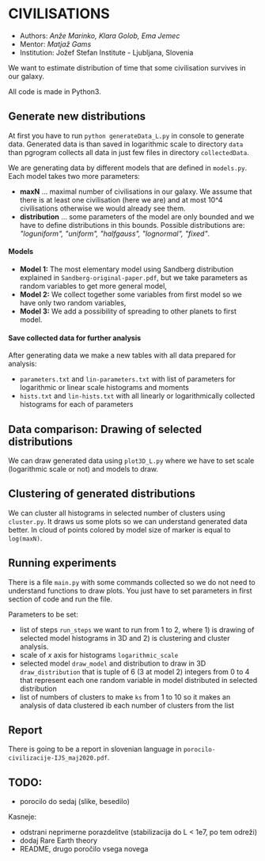 # CIVILISATIONS

* Authors: *Anže Marinko, Klara Golob, Ema Jemec*
* Mentor: *Matjaž Gams*
* Institution: Jožef Stefan Institute - Ljubljana, Slovenia

We want to estimate distribution of time that some civilisation
survives in our galaxy.

All code is made in Python3.

## Generate new distributions

At first you have to run `python generateData_L.py` in console to generate data.
Generated data is than saved in logarithmic scale to directory
`data` than pgrogram collects all data in just few files in directory `collectedData`.

We are generating data by different models that are
defined in `models.py`. Each model takes two more parameters:
* **maxN** ... maximal number of civilisations in our galaxy. We assume
that there is at least one civilisation (here we are) and at most 10^4
civilisations otherwise we would already see them.
* **distribution** ... some parameters of the model are only bounded
and we have to define distributions in this bounds. Possible distributions are:
_"loguniform", "uniform", "halfgauss", "lognormal", "fixed"_.

#### Models

* **Model 1:** The most elementary model using Sandberg distribution explained
in `Sandberg-original-paper.pdf`, but we take parameters as random variables to
get more general model,
* **Model 2:** We collect together some variables from first model so
we have only two random variables,
* **Model 3:** We add a possibility of spreading to other
planets to first model.

#### Save collected data for further analysis

After generating data we make a new tables with all data prepared
for analysis:
* `parameters.txt` and `lin-parameters.txt` with list of parameters
for logarithmic or linear scale histograms and moments
* `hists.txt` and `lin-hists.txt` with all linearly or logarithmically
collected histograms for each of parameters

## Data comparison: Drawing of selected distributions

We can draw generated data using `plot3D_L.py` where
we have to set scale (logarithmic scale or not) and models
to draw.

## Clustering of generated distributions

We can cluster all histograms in selected number of clusters
using `cluster.py`. It draws us some plots so we can understand
generated data better. In cloud of points colored by model
size of marker is equal to `log(maxN)`.

## Running experiments

There is a file `main.py` with some commands collected
so we do not need to understand functions to draw plots.
You just have to set parameters in first section of code
and run the file.

Parameters to be set:

* list of steps `run_steps` we want to run from 1 to 2,
where 1) is drawing of selected model histograms in 3D
and 2) is clustering and cluster analysis.
* scale of *x* axis for histograms `logarithmic_scale`
* selected model `draw_model` and distribution to draw
in 3D `draw_distribution` that is tuple of 6 (3 at model 2)
integers from 0 to 4 that represent each one random variable
in model distributed in selected distribution
* list of numbers of clusters to make `ks` from 1 to 10 so it
makes an analysis of data clustered ib each number of clusters
from the list

## Report

There is going to be a report in slovenian language in
`porocilo-civilizacije-IJS_maj2020.pdf`.

## TODO:

* porocilo do sedaj (slike, besedilo)


Kasneje:
* odstrani neprimerne porazdelitve
(stabilizacija do L < 1e7, po tem odreži)
* dodaj Rare Earth theory
* README, drugo poročilo vsega novega
 